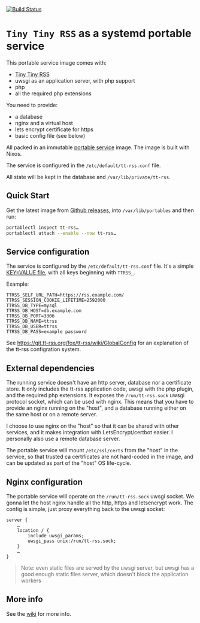 [![Build Status](https://github.com/gdamjan/tt-rss-service/workflows/Make%20a%20release/badge.svg)](https://github.com/gdamjan/tt-rss-service/actions)

# `Tiny Tiny RSS` as a systemd portable service

This portable service image comes with:
* [Tiny Tiny RSS](https://tt-rss.org/)
* uwsgi as an application server, with php support
* php
* all the required php extensions

You need to provide:
* a database
* nginx and a virtual host
* lets encrypt certificate for https
* basic config file (see below)

All packed in an immutable [portable service](https://systemd.io/PORTABLE_SERVICES/) image. The image is built with
Nixos.

The service is configured in the `/etc/default/tt-rss.conf` file.

All state will be kept in the database and `/var/lib/private/tt-rss`.

## Quick Start

Get the latest image from [Github releases](https://github.com/gdamjan/tt-rss-service/releases/), into
`/var/lib/portables` and then run:

```sh
portablectl inspect tt-rss…
portablectl attach --enable --now tt-rss…
```

## Service configuration

The service is configured by the `/etc/default/tt-rss.conf` file. It's a simple [KEY=VALUE
file](https://www.freedesktop.org/software/systemd/man/systemd.exec.html#EnvironmentFile=),
with all keys beginning with `TTRSS_`.

Example:
```
TTRSS_SELF_URL_PATH=https://rss.example.com/
TTRSS_SESSION_COOKIE_LIFETIME=2592000
TTRSS_DB_TYPE=mysql
TTRSS_DB_HOST=db.example.com
TTRSS_DB_PORT=3306
TTRSS_DB_NAME=ttrss
TTRSS_DB_USER=ttrss
TTRSS_DB_PASS=example password
```

See https://git.tt-rss.org/fox/tt-rss/wiki/GlobalConfig for an explanation of the tt-rss configration system.

## External dependencies

The running service doesn't have an http server, database nor a certificate store. It only includes the tt-rss application
code, uwsgi with the php plugin, and the required php extensions. It exposes the `/run/tt-rss.sock` uwsgi
protocol socket, which can be used with nginx. This means that you have
to provide an nginx running on the "host", and a database running either on the same host or on a remote server.

I choose to use nginx on the "host" so that it can be shared with other services, and it makes
integration with LetsEncrypt/certbot easier. I personally also use a remote database server.

The portable service will mount `/etc/ssl/certs` from the "host" in the service, so that trusted ca certificates
are not hard-coded in the image, and can be updated as part of the "host" OS life-cycle.

## Nginx configuration

The portable service will operate on the `/run/tt-rss.sock` uwsgi socket. We gonna let the host nginx handle
all the http, https and letsencrypt work. The config is simple, just proxy everything back to the uwsgi socket:
```
server {
    …
    location / {
        include uwsgi_params;
        uwsgi_pass unix:/run/tt-rss.sock;
    }
    …
}
```
> Note: even static files are served by the uwsgi server, but uwsgi has a good enough static files server, which doesn't
> block the application workers

## More info

See the [wiki](https://github.com/gdamjan/tt-rss-service/wiki/) for more info.
